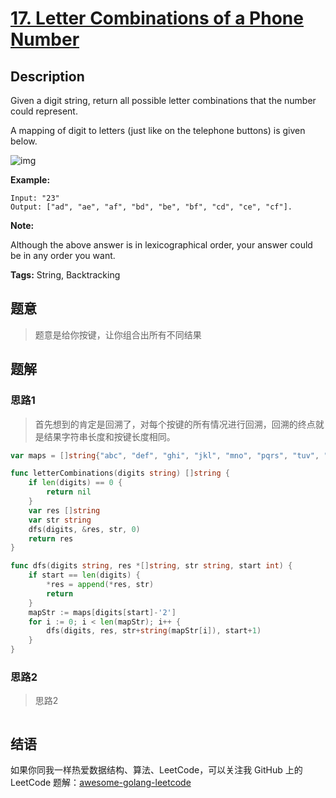 # [17. Letter Combinations of a Phone Number][title]

## Description

Given a digit string, return all possible letter combinations that the number could represent.

A mapping of digit to letters (just like on the telephone buttons) is given below.

![img](https://upload.wikimedia.org/wikipedia/commons/thumb/7/73/Telephone-keypad2.svg/200px-Telephone-keypad2.svg.png)

**Example:**

```
Input: "23"
Output: ["ad", "ae", "af", "bd", "be", "bf", "cd", "ce", "cf"].
```

**Note:**

Although the above answer is in lexicographical order, your answer could be in any order you want.

**Tags:** String, Backtracking

## 题意
>题意是给你按键，让你组合出所有不同结果

## 题解

### 思路1
>首先想到的肯定是回溯了，对每个按键的所有情况进行回溯，回溯的终点就是结果字符串长度和按键长度相同。

```go
var maps = []string{"abc", "def", "ghi", "jkl", "mno", "pqrs", "tuv", "wxyz"}

func letterCombinations(digits string) []string {
	if len(digits) == 0 {
		return nil
	}
	var res []string
	var str string
	dfs(digits, &res, str, 0)
	return res
}

func dfs(digits string, res *[]string, str string, start int) {
	if start == len(digits) {
		*res = append(*res, str)
		return
	}
	mapStr := maps[digits[start]-'2']
	for i := 0; i < len(mapStr); i++ {
		dfs(digits, res, str+string(mapStr[i]), start+1)
	}
}
```

### 思路2
> 思路2
```go

```

## 结语

如果你同我一样热爱数据结构、算法、LeetCode，可以关注我 GitHub 上的 LeetCode 题解：[awesome-golang-leetcode][me]

[title]: https://leetcode.com/problems/letter-combinations-of-a-phone-number/description/
[me]: https://github.com/kylesliu/awesome-golang-algorithm
